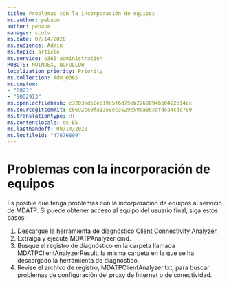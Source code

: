 ```yaml
---
title: Problemas con la incorporación de equipos
ms.author: pebaum
author: pebaum
manager: scotv
ms.date: 07/14/2020
ms.audience: Admin
ms.topic: article
ms.service: o365-administration
ROBOTS: NOINDEX, NOFOLLOW
localization_priority: Priority
ms.collection: Adm_O365
ms.custom:
- "6023"
- "9002913"
ms.openlocfilehash: c3203ed68eb19d5f6d75eb2269094bb0422b14cc
ms.sourcegitcommit: c6692ce0fa1358ec3529e59ca0ecdfdea4cdc759
ms.translationtype: HT
ms.contentlocale: es-ES
ms.lasthandoff: 09/14/2020
ms.locfileid: "47676899"
---
```

# <a name="issues-with-onboarding-machines"></a>Problemas con la incorporación de equipos

Es posible que tenga problemas con la incorporación de equipos al servicio de MDATP. Si puede obtener acceso al equipo del usuario final, siga estos pasos:

1. Descargue la herramienta de diagnóstico [Client Connectivity Analyzer](https://aka.ms/mdatpanalyzer).
2. Extraiga y ejecute MDATPAnalyzer.cmd.
3. Busque el registro de diagnóstico en la carpeta llamada MDATPClientAnalyzerResult, la misma carpeta en la que se ha descargado la herramienta de diagnóstico.
4. Revise el archivo de registro, MDATPClientAnalyzer.txt, para buscar problemas de configuración del proxy de Internet o de conectividad.